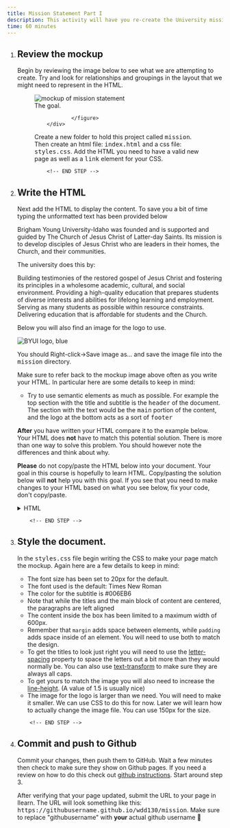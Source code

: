 ```yaml
---
title: Mission Statement Part I
description: This activity will have you re-create the University mission statement in HTML and CSS. You will need to pay close attention to detail and apply padding margin, font-size, line-height, letter-spacing, centering and more to get it right.
time: 60 minutes
---
```


<ol >
<li>
<!-- START STEP -->
<h2>Review the mockup</h2>
<p>
			Begin by reviewing the image below to see what we are attempting
			to create. Try and look for relationships and groupings in the
			layout that we might need to represent in the HTML.
		</p>
<div class="fig-block">
			<figure>
				<img
					src="/assets/images/mission-statement-mockup.png"
					alt="mockup of mission statement"
				/>
				<figcaption>The goal.</figcaption>

				</figure>
		</div>
<p>
			Create a new folder to hold this project called
			<kbd>mission</kbd>. Then create an html file:
			<kbd>index.html</kbd> and a css file: <kbd>styles.css</kbd>. Add
			the HTML you need to have a valid new page as well as a
			<kbd>link</kbd> element for your CSS.
		</p>

		<!-- END STEP -->
</li>
<li>
<!-- START STEP -->
<h2>Write the HTML</h2>
<p>
			Next add the HTML to display the content. To save you a bit of
			time typing the unformatted text has been provided below
		</p>
<div class="callout">
			<p>
				Brigham Young University-Idaho was founded and is supported and
				guided by The Church of Jesus Christ of Latter-day Saints. Its
				mission is to develop disciples of Jesus Christ who are leaders
				in their homes, the Church, and their communities.
			</p>
			<p>The university does this by:</p>
			<p>
				Building testimonies of the restored gospel of Jesus Christ and
				fostering its principles in a wholesome academic, cultural, and
				social environment. Providing a high-quality education that
				prepares students of diverse interests and abilities for
				lifelong learning and employment. Serving as many students as
				possible within resource constraints. Delivering education that
				is affordable for students and the Church.
			</p>
		</div>
<p>Below you will also find an image for the logo to use.</p>
<img src="/assets/images/byui-logo_blue.webp" alt="BYUI logo, blue" />
<p>
			You should Right-click->Save image as... and save the image file
			into the <kbd>mission</kbd> directory.
		</p>
<p>
			Make sure to refer back to the mockup image above often as you
			write your HTML. In particular here are some details to keep in
			mind:
		</p>
<ul>
			<li>
				Try to use semantic elements as much as possible. For example
				the top section with the title and subtitle is the
				<kbd>header</kbd> of the document. The section with the text
				would be the <kbd>main</kbd> portion of the content, and the
				logo at the bottom acts as a sort of <kbd>footer</kbd>
			</li>
		</ul>
<p>
			<strong>After</strong> you have written your HTML compare it to the example below.
			Your HTML does <strong>not</strong> have to match this potential solution. There is
			more than one way to solve this problem. You should however note
			the differences and think about why.
		</p>
<p>
			<strong>Please</strong> do not copy/paste the HTML below into your document. Your
			goal in this course is hopefully to learn HTML. Copy/pasting the
			solution below will <strong>not</strong> help you with this goal. If you see that
			you need to make changes to your HTML based on what you see below,
			fix your code, don't copy/paste.
		</p>
<details>
			<summary>HTML</summary>

```html
<!DOCTYPE html>
<html lang="en">
	<head>
		<meta charset="UTF-8" />
		<title>BYUI Mission Statement</title>
		<link rel="stylesheet" href="mission.css" />
	</head>
	<body>
		<div class="content">
			<header class="title">
				<h1>Mission Statement</h1>
				<h2>Brigham Young University-Idaho</h2>
			</header>
			<main>
				<p>
					Brigham Young University-Idaho was founded and is supported and guided
					by The Church of Jesus Christ of Latter-day Saints. Its mission is to
					develop disciples of Jesus Christ who are leaders in their homes, the
					Church, and their communities.
				</p>
				<p><em>The university does this by:</em></p>
				<ol class="does-list">
					<li>
						Building testimonies of the restored gospel of Jesus Christ and
						fostering its principles in a wholesome academic, cultural, and
						social environment.
					</li>
					<li>
						Providing a high-quality education that prepares students of diverse
						interests and abilities for lifelong learning and employment.
					</li>
					<li>
						Serving as many students as possible within resource constraints.
					</li>
					<li>
						Delivering education that is affordable for students and the Church.
					</li>
				</ol>
			</main>
			<footer>
				<img src="logo.webp" alt="BYUI logo" class="logo" />
			</footer>
		</div>
	</body>
</html>
```

<p>
				You may be wondering about the
				<code>&lt;div class="content"&gt;</code> element that I placed
				everything in. This is a fairly common practice, but not always
				necessary. In this case it was used so that some margin could be
				added around the outside of the bordered box to move it away
				from the top of the browser window. See below:
			</p>
<img
				src="/assets/images/mission-statement-content-box.png"
				alt="example of a content box"
			/>
</details>

		<!-- END STEP -->
</li>
<li>
		<!-- START STEP -->
		<h2>Style the document.</h2>
<p>
			In the <kbd>styles.css</kbd> file begin writing the CSS to make
			your page match the mockup. Again here are a few details to keep
			in mind:
		</p>
<ul>
			<li>The font size has been set to 20px for the default.</li>
			<li>The font used is the default: Times New Roman</li>
			<li>The color for the subtitle is #006EB6</li>
			<li>
				Note that while the titles and the main block of content are
				centered, the paragraphs are left aligned
			</li>
			<li>
				The content inside the box has been limited to a maximum width
				of 600px.
			</li>
			<li>
				Remember that <code>margin</code> adds space between elements,
				while <code>padding</code> adds space inside of an element. You
				will need to use both to match the design.
			</li>
			<li>
				To get the titles to look just right you will need to use the
				<a
					href="https://developer.mozilla.org/en-US/docs/Web/CSS/letter-spacing"
					>letter-spacing</a
				>
				property to space the letters out a bit more than they would
				normally be. You can also use
				<a
					href="https://developer.mozilla.org/en-US/docs/Web/CSS/text-transform"
					>text-transform</a
				>
				to make sure they are always all caps.
			</li>
			<li>
				To get yours to match the image you will also need to increase
				the
				<a
					href="https://developer.mozilla.org/en-US/docs/Web/CSS/line-height"
					>line-height</a
				>. (A value of 1.5 is usually nice)
			</li>
			<li>
				The image for the logo is larger than we need. You will need to
				make it smaller. We can use CSS to do this for now. Later we
				will learn how to actually change the image file. You can use
				150px for the size.
			</li>
		</ul>

		<!-- END STEP -->
</li>

<li>
<!-- START STEP -->
<h2>Commit and push to Github</h2>
<p>
			Commit your changes, then push them to GitHub. Wait a few minutes
			then check to make sure they show on Github pages. If you need a
			review on how to do this check out
			<a
				href="https://byui-cit.github.io/learning-modules/modules/general/hosting-git-gihub/ponder2/"
				>github instructions</a
			>. Start around step 3.
		</p>
<p>
			After verifying that your page updated, submit the URL to your
			page in Ilearn. The URL will look something like this:
			<kbd>https://githubusername.github.io/wdd130/mission</kbd>. Make
			sure to replace "githubusername" with <strong>your</strong> actual github username
			🙂
		</p>
<!-- END STEP -->
</li>
</ol>
